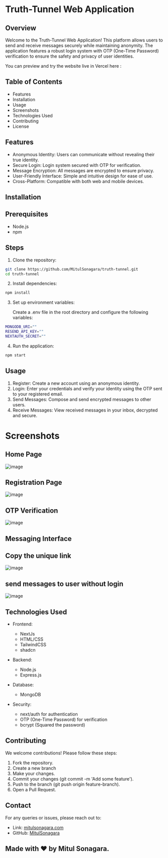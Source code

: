 # Truth-Tunnel Web Application

## Overview

Welcome to the Truth-Tunnel Web Application! This platform allows users to send and receive messages securely while maintaining anonymity. The application features a robust login system with OTP (One-Time Password) verification to ensure the safety and privacy of user identities.

You can preview and try the website live in Vercel here : 

## Table of Contents

- Features
- Installation
- Usage
- Screenshots
- Technologies Used
- Contributing
- License

## Features

- Anonymous Identity: Users can communicate without revealing their true identity.
- Secure Login: Login system secured with OTP for verification.
- Message Encryption: All messages are encrypted to ensure privacy.
- User-Friendly Interface: Simple and intuitive design for ease of use.
- Cross-Platform: Compatible with both web and mobile devices.

## Installation

## Prerequisites
- Node.js
- npm

## Steps

1. Clone the repository:
  
  
```bash
git clone https://github.com/MitulSonagara/truth-tunnel.git
cd truth-tunnel
```
2. Install dependencies:
```bash
npm install
  ```
3. Set up environment variables:
   
   Create a .env file in the root directory and configure the following variables:
```bash
MONGODB_URI=""
RESEND_API_KEY=""
NEXTAUTH_SECRET=""
  ```
4. Run the application:
   
```bash
npm start
  ```
## Usage
1. Register: Create a new account using an anonymous identity.
2. Login: Enter your credentials and verify your identity using the OTP sent to your registered email.
3. Send Messages: Compose and send encrypted messages to other users.
4. Receive Messages: View received messages in your inbox, decrypted and secure.

# Screenshots
## Home Page
![image](https://github.com/MitulSonagara/truth-tunnel/blob/master/public/assets/home.png)


## Registration Page
![image](https://github.com/MitulSonagara/truth-tunnel/blob/master/public/assets/signup.png)

## OTP Verification
![image](https://github.com/MitulSonagara/truth-tunnel/blob/master/public/assets/otp.png)

## Messaging Interface
## Copy the unique link
![image](https://github.com/MitulSonagara/truth-tunnel/blob/master/public/assets/dashboard.png)

## send messages to user without login
![image](https://github.com/MitulSonagara/truth-tunnel/blob/master/public/assets/send-msg.png)

## Technologies Used
- Frontend:
  - NextJs
  - HTML/CSS
  - TailwindCSS
  - shadcn
- Backend:
  - Node.js
  - Express.js
- Database:
  - MongoDB 
- Security:

  - next/auth for authentication
  - OTP (One-Time Password) for verification
  - bcrypt (Squared the password)

## Contributing
We welcome contributions! Please follow these steps:

1. Fork the repository.
2. Create a new branch 
3. Make your changes.
4. Commit your changes (git commit -m 'Add some feature').
5. Push to the branch (git push origin feature-branch).
6. Open a Pull Request.

## Contact
For any queries or issues, please reach out to:

- Link:  [mitulsonagara.com](https://portfolio-phi-topaz-23.vercel.app/)
- GitHub: [MitulSonagara](https://github.com/MitulSonagara)

## Made with ❤️ by Mitul Sonagara.
